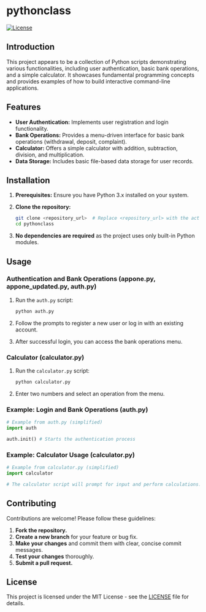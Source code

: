 # pythonclass

[![License](https://img.shields.io/badge/License-MIT-blue.svg)](LICENSE)

## Introduction

This project appears to be a collection of Python scripts demonstrating various functionalities, including user authentication, basic bank operations, and a simple calculator. It showcases fundamental programming concepts and provides examples of how to build interactive command-line applications.

## Features

*   **User Authentication:** Implements user registration and login functionality.
*   **Bank Operations:** Provides a menu-driven interface for basic bank operations (withdrawal, deposit, complaint).
*   **Calculator:** Offers a simple calculator with addition, subtraction, division, and multiplication.
*   **Data Storage:** Includes basic file-based data storage for user records.

## Installation

1.  **Prerequisites:** Ensure you have Python 3.x installed on your system.

2.  **Clone the repository:**

    ```bash
    git clone <repository_url>  # Replace <repository_url> with the actual repository URL
    cd pythonclass
    ```

3.  **No dependencies are required** as the project uses only built-in Python modules.

## Usage

### Authentication and Bank Operations (appone.py, appone\_updated.py, auth.py)

1.  Run the `auth.py` script:

    ```bash
    python auth.py
    ```

2.  Follow the prompts to register a new user or log in with an existing account.
3.  After successful login, you can access the bank operations menu.

### Calculator (calculator.py)

1.  Run the `calculator.py` script:

    ```bash
    python calculator.py
    ```

2.  Enter two numbers and select an operation from the menu.

### Example: Login and Bank Operations (auth.py)

```python
# Example from auth.py (simplified)
import auth

auth.init() # Starts the authentication process
```

### Example: Calculator Usage (calculator.py)

```python
# Example from calculator.py (simplified)
import calculator

# The calculator script will prompt for input and perform calculations.
```

## Contributing

Contributions are welcome! Please follow these guidelines:

1.  **Fork the repository.**
2.  **Create a new branch** for your feature or bug fix.
3.  **Make your changes** and commit them with clear, concise commit messages.
4.  **Test your changes** thoroughly.
5.  **Submit a pull request.**

## License

This project is licensed under the MIT License - see the [LICENSE](LICENSE) file for details.